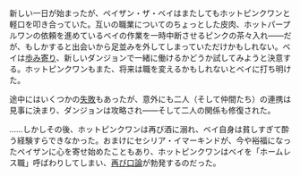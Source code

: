 <!-- title: 二歩前進、一杯で崖から大ジャンプ -->
<!-- relationship: It's Complicated -->

新しい一日が始まったが、ペイザン・ザ・ベイはまたしてもホットピンクワンと軽口を叩き合っていた。互いの職業についてのちょっとした皮肉、ホットパープルワンの依頼を進めているベイの作業を一時中断させるピンクの茶々入れ――だが、もしかすると出会いから足並みを外してしまっていただけかもしれない。ベイは[歩み寄り](https://youtu.be/Tiq2wmF-NfQ?t=3779)、新しいダンジョンで一緒に働けるかどうか試してみようと決意する。ホットピンクワンもまた、将来は職を変えるかもしれないとベイに打ち明けた。

途中にはいくつかの[失敗](https://youtu.be/Tiq2wmF-NfQ?t=5125)もあったが、意外にも二人（そして仲間たち）の連携は見事に決まり、ダンジョンは攻略され――そして二人の関係も修復された。

……しかしその後、ホットピンクワンは再び酒に溺れ、ベイ自身は貧しすぎて酔う経験すらできなかった。おまけにセシリア・イマーキンドが、今や裕福になったペイザンに心を寄せ始めたこともあり、ホットピンクワンはベイを「ホームレス職」呼ばわりしてしまい、[再び口論](https://youtu.be/Tiq2wmF-NfQ?t=10523)が勃発するのだった。
